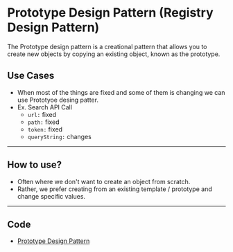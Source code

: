 # Prototype Design Pattern (Registry Design Pattern)

The Prototype design pattern is a creational pattern that allows you to create new objects by copying an existing object, known as the prototype.

## Use Cases

- When most of the things are fixed and some of them is changing we can use Prototyoe desing patter.
- Ex. Search API Call
    - `url:` fixed
    - `path:` fixed
    - `token:` fixed
    - `queryString:` changes

---
## How to use?

- Often where we don't want to create an object from scratch.
- Rather, we prefer creating from an existing template / prototype and change specific values.

---
## Code

- [Prototype Design Pattern](https://github.com/abhishek-devani/java-concepts/tree/main/src/designPatterns/prototype)
